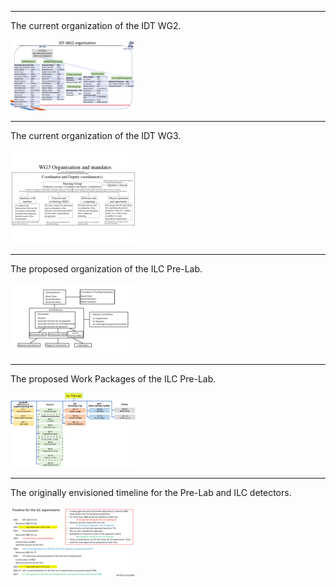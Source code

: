
 
-----
The current organization of the IDT WG2.
 
[<img src="figures/WG2.png" width="200" />](figures/WG2.pdf)



 
-----
The current organization of the IDT WG3.
 
[<img src="figures/WG3.png" width="200" />](figures/WG3.pdf)



 
-----
The proposed organization of the ILC Pre-Lab.
 
[<img src="figures/Org-Chart.png" width="200" />](figures/Org-Chart.pdf)



 
-----
The proposed Work Packages of the ILC Pre-Lab.
 
[<img src="figures/WP-organisation.png" width="200" />](figures/WP-organisation.pdf)



 
-----
The originally envisioned timeline for the Pre-Lab and ILC detectors.
 
[<img src="figures/timeline.png" width="200" />](figures/timeline.pdf)


